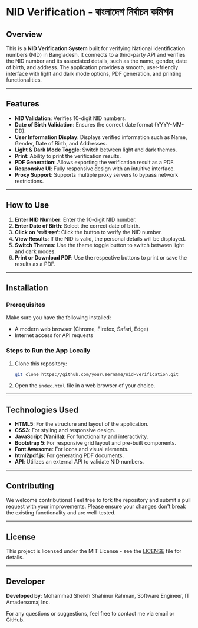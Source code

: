 # NID Verification - বাংলাদেশ নির্বাচন কমিশন

## Overview

This is a **NID Verification System** built for verifying National Identification numbers (NID) in Bangladesh. It connects to a third-party API and verifies the NID number and its associated details, such as the name, gender, date of birth, and address. The application provides a smooth, user-friendly interface with light and dark mode options, PDF generation, and printing functionalities.

---

## Features

- **NID Validation**: Verifies 10-digit NID numbers.
- **Date of Birth Validation**: Ensures the correct date format (YYYY-MM-DD).
- **User Information Display**: Displays verified information such as Name, Gender, Date of Birth, and Addresses.
- **Light & Dark Mode Toggle**: Switch between light and dark themes.
- **Print**: Ability to print the verification results.
- **PDF Generation**: Allows exporting the verification result as a PDF.
- **Responsive UI**: Fully responsive design with an intuitive interface.
- **Proxy Support**: Supports multiple proxy servers to bypass network restrictions.

---

## How to Use

1. **Enter NID Number**: Enter the 10-digit NID number.
2. **Enter Date of Birth**: Select the correct date of birth.
3. **Click on 'যাচাই করুন'**: Click the button to verify the NID number.
4. **View Results**: If the NID is valid, the personal details will be displayed.
5. **Switch Themes**: Use the theme toggle button to switch between light and dark modes.
6. **Print or Download PDF**: Use the respective buttons to print or save the results as a PDF.

---

## Installation

### Prerequisites
Make sure you have the following installed:
- A modern web browser (Chrome, Firefox, Safari, Edge)
- Internet access for API requests

### Steps to Run the App Locally

1. Clone this repository:
    ```bash
    git clone https://github.com/yourusername/nid-verification.git
    ```

2. Open the `index.html` file in a web browser of your choice.

---

## Technologies Used

- **HTML5**: For the structure and layout of the application.
- **CSS3**: For styling and responsive design.
- **JavaScript (Vanilla)**: For functionality and interactivity.
- **Bootstrap 5**: For responsive grid layout and pre-built components.
- **Font Awesome**: For icons and visual elements.
- **html2pdf.js**: For generating PDF documents.
- **API**: Utilizes an external API to validate NID numbers.

---

## Contributing

We welcome contributions! Feel free to fork the repository and submit a pull request with your improvements. Please ensure your changes don't break the existing functionality and are well-tested.

---

## License

This project is licensed under the MIT License - see the [LICENSE](LICENSE) file for details.

---

## Developer

**Developed by**: Mohammad Sheikh Shahinur Rahman, Software Engineer, IT Amadersomaj Inc.

For any questions or suggestions, feel free to contact me via email or GitHub.
